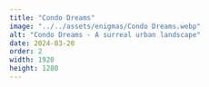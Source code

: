 ```yaml
---
title: "Condo Dreams"
image: "../../assets/enigmas/Condo Dreams.webp"
alt: "Condo Dreams - A surreal urban landscape"
date: 2024-03-20
order: 2
width: 1920
height: 1280
---
```

